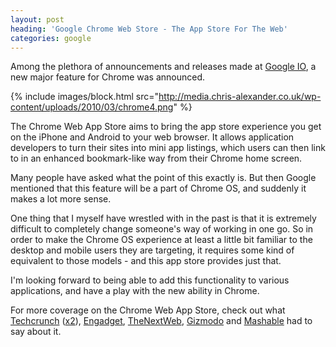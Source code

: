 ```yaml
---
layout: post
heading: 'Google Chrome Web Store - The App Store For The Web'
categories: google
---
```


Among the plethora of announcements and releases made at [Google IO](http://code.google.com/events/io/2010/), a new major feature for Chrome was announced.

{% include images/block.html src="http://media.chris-alexander.co.uk/wp-content/uploads/2010/03/chrome4.png" %}

The Chrome Web App Store aims to bring the app store experience you get on the iPhone and Android to your web browser. It allows application developers to turn their sites into mini app listings, which users can then link to in an enhanced bookmark-like way from their Chrome home screen.

Many people have asked what the point of this exactly is. But then Google mentioned that this feature will be a part of Chrome OS, and suddenly it makes a lot more sense.

One thing that I myself have wrestled with in the past is that it is extremely difficult to completely change someone's way of working in one go. So in order to make the Chrome OS experience at least a little bit familiar to the desktop and mobile users they are targeting, it requires some kind of equivalent to those models - and this app store provides just that.

I'm looking forward to being able to add this functionality to various applications, and have a play with the new ability in Chrome.

For more coverage on the Chrome Web App Store, check out what [Techcrunch](http://techcrunch.com/2010/05/19/chrome-web-store/) ([x2](http://techcrunch.com/2010/05/19/chrome-web-apps/)), [Engadget](http://www.engadget.com/2010/05/19/google-unveils-chrome-web-app-store/), [TheNextWeb](http://thenextweb.com/google/2010/05/19/chrome-web-store-launches-at-google-i0/), [Gizmodo](http://gizmodo.com/5542695/chrome-web-store-is-webapp-central-in-your-browser) and [Mashable](http://mashable.com/2010/05/19/chrome-web-store/) had to say about it. 
